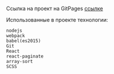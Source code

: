 Ссылка на проект на GitPages [ссылке](http://a0282038.xsph.ru)

Использованные в проекте технологии:

    nodejs
    webpack
    babel(es2015)
    Git
    React
    react-paginate
    array-sort
    SCSS
